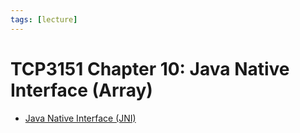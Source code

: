 ```yaml
---
tags: [lecture]
---
```


# TCP3151 Chapter 10: Java Native Interface (Array)

- [Java Native Interface (JNI)](202312132145.md)
